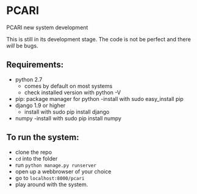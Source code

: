 # PCARI
PCARI new system development

This is still in its development stage. The code is not be perfect and there *will* be bugs.

## Requirements:

- python 2.7
  - comes by default on most systems
  - check installed version with python -V
- pip: package manager for python
  -install with sudo easy_install pip
- django 1.9 or higher
  - install with sudo pip install django
- numpy
  -install with sudo pip install numpy

## To run the system:
- clone the repo
- `cd` into the folder
- run `python manage.py runserver`
- open up a webbrowser of your choice
- go to `localhost:8000/pcari`
- play around with the system.